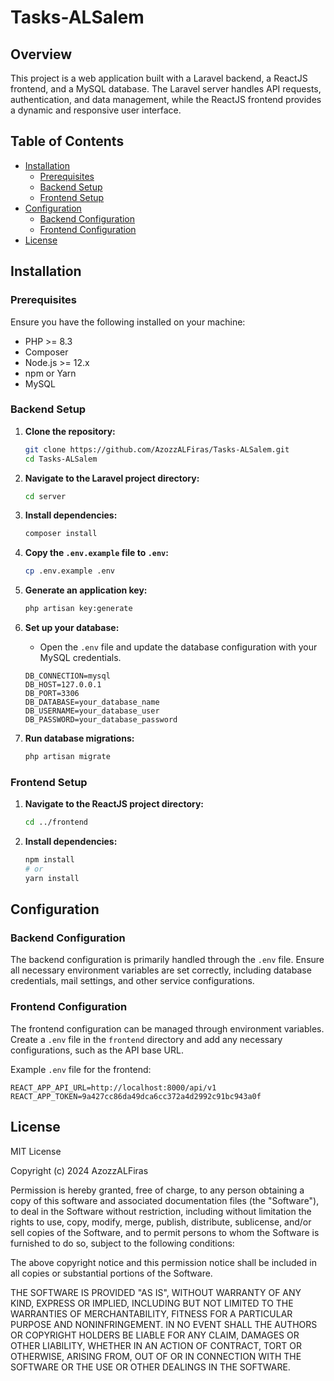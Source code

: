 # Tasks-ALSalem

## Overview

This project is a web application built with a Laravel backend, a ReactJS frontend, and a MySQL database. The Laravel server handles API requests, authentication, and data management, while the ReactJS frontend provides a dynamic and responsive user interface.

## Table of Contents

- [Installation](#installation)
  - [Prerequisites](#prerequisites)
  - [Backend Setup](#backend-setup)
  - [Frontend Setup](#frontend-setup)
- [Configuration](#configuration)
  - [Backend Configuration](#backend-configuration)
  - [Frontend Configuration](#frontend-configuration)
- [License](#license)

## Installation

### Prerequisites

Ensure you have the following installed on your machine:

- PHP >= 8.3
- Composer
- Node.js >= 12.x
- npm or Yarn
- MySQL

### Backend Setup

1. **Clone the repository:**

    ```sh
    git clone https://github.com/AzozzALFiras/Tasks-ALSalem.git
    cd Tasks-ALSalem
    ```

2. **Navigate to the Laravel project directory:**

    ```sh
    cd server
    ```

3. **Install dependencies:**

    ```sh
    composer install
    ```

4. **Copy the `.env.example` file to `.env`:**

    ```sh
    cp .env.example .env
    ```

5. **Generate an application key:**

    ```sh
    php artisan key:generate
    ```

6. **Set up your database:**

    - Open the `.env` file and update the database configuration with your MySQL credentials.

    ```env
    DB_CONNECTION=mysql
    DB_HOST=127.0.0.1
    DB_PORT=3306
    DB_DATABASE=your_database_name
    DB_USERNAME=your_database_user
    DB_PASSWORD=your_database_password
    ```

7. **Run database migrations:**

    ```sh
    php artisan migrate
    ```


### Frontend Setup

1. **Navigate to the ReactJS project directory:**

    ```sh
    cd ../frontend
    ```

2. **Install dependencies:**

    ```sh
    npm install
    # or
    yarn install
    ```

## Configuration

### Backend Configuration

The backend configuration is primarily handled through the `.env` file. Ensure all necessary environment variables are set correctly, including database credentials, mail settings, and other service configurations.

### Frontend Configuration

The frontend configuration can be managed through environment variables. Create a `.env` file in the `frontend` directory and add any necessary configurations, such as the API base URL.

Example `.env` file for the frontend:

```env
REACT_APP_API_URL=http://localhost:8000/api/v1
REACT_APP_TOKEN=9a427cc86da49dca6cc372a4d2992c91bc943a0f
```

## License
MIT License

Copyright (c) 2024 AzozzALFiras

Permission is hereby granted, free of charge, to any person obtaining a copy
of this software and associated documentation files (the "Software"), to deal
in the Software without restriction, including without limitation the rights
to use, copy, modify, merge, publish, distribute, sublicense, and/or sell
copies of the Software, and to permit persons to whom the Software is
furnished to do so, subject to the following conditions:

The above copyright notice and this permission notice shall be included in all
copies or substantial portions of the Software.

THE SOFTWARE IS PROVIDED "AS IS", WITHOUT WARRANTY OF ANY KIND, EXPRESS OR
IMPLIED, INCLUDING BUT NOT LIMITED TO THE WARRANTIES OF MERCHANTABILITY,
FITNESS FOR A PARTICULAR PURPOSE AND NONINFRINGEMENT. IN NO EVENT SHALL THE
AUTHORS OR COPYRIGHT HOLDERS BE LIABLE FOR ANY CLAIM, DAMAGES OR OTHER
LIABILITY, WHETHER IN AN ACTION OF CONTRACT, TORT OR OTHERWISE, ARISING FROM,
OUT OF OR IN CONNECTION WITH THE SOFTWARE OR THE USE OR OTHER DEALINGS IN THE
SOFTWARE.




